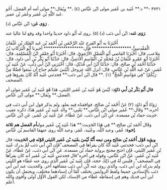 ٣٧٣١ -** د:** عُبَيد بن عُمَير مولى ابْن عَبَّاس (٤) ،** ويُقال:** مولى أمه أم الفضل، أَخُو عَبد اللَّهِ بْن عُمَير وعُمَر بْن عمير.

**رَوَى عَن:** ابْن عَبَّاس (د) .

**رَوَى عَنه:** ابْن أَبي ذئب (د) (٥) .روى له أَبُو داود حديثا واحدا وقد وقع لنا عاليا عنه.

أَخْبَرَنَا به أَبُو الفرج عَبْد الرَّحْمَنِ بْن أَحْمَد بْن عَبد المَلِك بْنِ عُثْمَانَ الْمَقْدِسِيُّ،****************** قال:****************** أخبرنا أَبُو الْبَرَكَاتِ بْنُ ملاعب، قال: أَخْبَرَنَا القاضي أَبُو الْفَضْل الأُرْمَوِيّ، قال: أَخْبَرَنَا أَبُو جَعْفَرِ ابْنُ الْمُسْلِمَةِ، قال: أَخْبَرَنَا أَبُو عَمْرو عُثْمَانُ بْنُ مُحَمَّدِ بْنِ الْقَاسِمِ الأَدَمِيُّ، قال: حَدَّثَنَا أَبُو بَكْر بْن أَبي داود، قال: حَدَّثَنَا أَحْمَد بْن صالح، قال: حَدَّثَنَا ابْنُ أَبي فُدَيْكٍ، قال: أَخْبَرَنِي ابْنُ أَبي ذِئْبٍ، عَنْ عُبَيد بْنِ عُمَير، عَنْ عَبد اللَّهِ بْنِ عَبَّاسٍ، قال: أنزل الله عزوجل (لَيْسَ عليكم جناح أن تبتغوا فَضْلا مِنْ رَبِّكُمْ) "فِي مَوَاسِمِ الْحَجِّ" (١) .** قال ابْن أَبي ذئب:** فحدثني عُبَيد أَنَّهُ كَانَ يقرؤها فِي المصحف.

**قال أَبُو بَكْر بْن أَبي دَاوُد:** لَيْسَ هُوَ عُبَيد بْن عُمَير الليثي، هَذَا هُوَ عُبَيد بْن عُمَير مولى أم الفضل،** ويُقال:** مولى ابْن عَبَّاس.

رَوَاهُ أَبُو دَاوُد (٢) عَنْ أَحْمَد بْن صَالِح، فوافقناه فِيهِ بعلو، ولم يذكر قول ابن أَبي ذئب فِي آخره،** وَقَال:** عُمَير مولى ابْن عَبَّاس،** يَعْنِي:** والد عُبَيد بْن عُمَير هَذَا، ذكره عقيب حَدِيث حماد بْن مسعدة، عَنِ ابْن أَبي ذئب، عَنْ عَطَاء، عَنْ عُبَيد بْن عُمَير، عَنِ ابْن عَبَّاس.

وَقَال أَحْمَد بْن صَالِح،** فِي هَذَا الحَدِيث:** هَذَا عُبَيد بْن عُمَير مولى**أم الفضل هم ثلاثة إخوة:** عُمَر، وعبد اللَّه، وعُبَيد، عُمَر، وعبد اللَّه روى عنهمَا القاسم بْن عَبَّاس.

**ويؤيد قَوْل أَحْمَد بْن صَالِح ومن تبعه أَنَّهُ لَيْسَ بعُبَيد بْن عُمَير الليثي قَوْله فِي الحَدِيث:** قال ابْن أَبي ذئب: فحدثني عُبَيد أَنَّهُ كان يقرأها فِي المصحف"فَإِن ابْن أَبي ذئب لَمْ يدرك عُبَيد بْن عُمَير الليثي، فَإِن احتج محتج برواية حماد بْن مسعدة، عَنِ ابْن أَبي ذئب، عَنْ عَطَاء، عَنْ عُبَيد بْنِ عُمَير، عَنْ ابْن عَبَّاس، وقوله فِي آخره"قال فحدثني عُبَيد بْن عُمَير أنه كان يقرأها فِي المصحف"، فليس لَهُ فِي ذَلِكَ حجة، فَإِن عُبَيد بْن عُمَير الَّذِي روى عنه عَطَاء هو الليثي ولم يدركه ابن أَبي ذئب، والذي روى عنه ابْن أَبي ذئب مشافهة آخر. والحديث عند ابن أَبي ذئب بالإسنادين جميعا ولفظ الروايتين يختلف كَمَا أَن إسنادهما مختلف، ويحتمل أن يكون ابن أَبي فديك وهم فِي إسقاطه عَطَاء من الإسناد، لكن القول الأَوَّل أولى وأقوى والله أعلم.